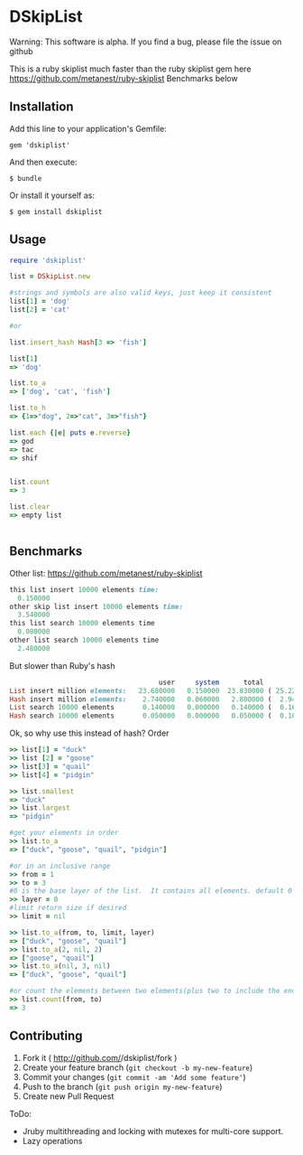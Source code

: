 # DSkipList

Warning: This software is alpha. If you find a bug, please file the issue on github

This is a ruby skiplist much faster than the ruby skiplist gem here https://github.com/metanest/ruby-skiplist
Benchmarks below



## Installation

Add this line to your application's Gemfile:

    gem 'dskiplist'

And then execute:

    $ bundle

Or install it yourself as:

    $ gem install dskiplist

## Usage
``` ruby
require 'dskiplist'

list = DSkipList.new

#strings and symbols are also valid keys, just keep it consistent
list[1] = 'dog'
list[2] = 'cat'

#or

list.insert_hash Hash[3 => 'fish']

list[1]
=> 'dog'

list.to_a 
=> ['dog', 'cat', 'fish']

list.to_h
=> {1=>"dog", 2=>"cat", 3=>"fish"}

list.each {|e| puts e.reverse}
=> god
=> tac
=> shif


list.count
=> 3

list.clear
=> empty list



```
## Benchmarks
Other list: https://github.com/metanest/ruby-skiplist

```ruby
this list insert 10000 elements time: 
  0.150000
other skip list insert 10000 elements time: 
  3.540000
this list search 10000 elements time
  0.080000
other list search 10000 elements time
  2.480000
```
But slower than Ruby's hash
```ruby 
                                     user     system      total        real
List insert million elements:   23.680000   0.150000  23.830000 ( 25.223663)
Hash insert million elements:    2.740000   0.060000   2.800000 (  2.949170)
List search 10000 elements       0.140000   0.000000   0.140000 (  0.169945)
Hash search 10000 elements       0.050000   0.000000   0.050000 (  0.104777)

```
Ok, so why use this instead of hash? Order
```ruby
>> list[1] = "duck"
>> list [2] = "goose"
>> list[3] = "quail"
>> list[4] = "pidgin"

>> list.smallest
=> "duck"
>> list.largest
=> "pidgin"

#get your elements in order
>> list.to_a
=> ["duck", "goose", "quail", "pidgin"]

#or in an inclusive range
>> from = 1
>> to = 3
#0 is the base layer of the list.  It contains all elements. default 0
>> layer = 0
#limit return size if desired
>> limit = nil

>> list.to_a(from, to, limit, layer)
=> ["duck", "goose", "quail"]
>> list.to_a(2, nil, 2)
=> ["goose", "quail"]
>> list.to_a(nil, 3, nil)
=> ["duck", "goose", "quail"]

#or count the elements between two elements(plus two to include the endpoints)
>> list.count(from, to)
=> 3

```

## Contributing

1. Fork it ( http://github.com/<my-github-username>/dskiplist/fork )
2. Create your feature branch (`git checkout -b my-new-feature`)
3. Commit your changes (`git commit -am 'Add some feature'`)
4. Push to the branch (`git push origin my-new-feature`)
5. Create new Pull Request




ToDo: 
- Jruby multithreading and locking with mutexes for multi-core support.
- Lazy operations
